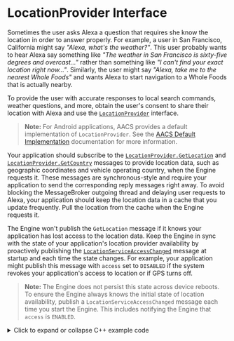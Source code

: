 # LocationProvider Interface

Sometimes the user asks Alexa a question that requires she know the location in order to answer properly. For example, a user in San Francisco, California might say *"Alexa, what's the weather?"*. This user probably wants to hear Alexa say something like *"The weather in San Francisco is sixty-five degrees and overcast..."* rather than something like *"I can't find your exact location right now..."*. Similarly, the user might say *"Alexa, take me to the nearest Whole Foods"* and wants Alexa to start navigation to a Whole Foods that is actually nearby.

To provide the user with accurate responses to local search commands, weather questions, and more, obtain the user's consent to share their location with Alexa and use the [`LocationProvider`](https://alexa.github.io/alexa-auto-sdk/docs/aasb/core/LocationProvider/index.html) interface.

> **Note:** For Android applications, AACS provides a default implementation of `LocationProvider`. See the [AACS Default Implementation](https://alexa.github.io/alexa-auto-sdk/docs/android/aacs/#default-platform-implementation) documentation for more information.

Your application should subscribe to the [`LocationProvider.GetLocation`](https://alexa.github.io/alexa-auto-sdk/docs/aasb/core/LocationProvider/index.html#getlocation) and [`LocationProvider.GetCountry`](https://alexa.github.io/alexa-auto-sdk/docs/aasb/core/LocationProvider/index.html#getcountry) messages to provide location data, such as geographic coordinates and vehicle operating country, when the Engine requests it. These messages are synchronous-style and require your application to send the corresponding reply messages right away. To avoid blocking the MessageBroker outgoing thread and delaying user requests to Alexa, your application should keep the location data in a cache that you update frequently. Pull the location from the cache when the Engine requests it.

The Engine won't publish the `GetLocation` message if it knows your application has lost access to the location data. Keep the Engine in sync with the state of your application's location provider availability by proactively publishing the [`LocationServiceAccessChanged`](https://alexa.github.io/alexa-auto-sdk/docs/aasb/core/LocationProvider/index.html#locationserviceaccesschanged) message at startup and each time the state changes. For example, your application might publish this message with `access` set to `DISABLED` if the system revokes your application's access to location or if GPS turns off.

> **Note:** The Engine does not persist this state across device reboots. To ensure the Engine always knows the initial state of location availability, publish a `LocationServiceAccessChanged` message each time you start the Engine. This includes notifying the Engine that `access` is `ENABLED`.

<details markdown="1">
<summary>Click to expand or collapse C++ example code</summary>

```cpp
#include <AACE/Core/MessageBroker.h>

#include <AASB/Message/Location/LocationProvider/GetCountryMessage.h>
#include <AASB/Message/Location/LocationProvider/GetLocationMessage.h>
#include <AASB/Message/Location/LocationProvider/LocationServiceAccessChangedMessage.h>

#include <nlohmann/json.hpp>
using json = nlohmann::json;

class MyLocationProviderHandler {

    // Call before you start the Engine
    void MyLocationProviderHandler::subscribeToAASBMessages() {
        messageBroker->subscribe(
            [=](const std::string& message) { handleGetCountryMessage(message); },
            GetCountryMessage::topic(),
            GetCountryMessage::action());
        messageBroker->subscribe(
            [=](const std::string& message) { handleGetLocationMessage(message); },
            GetLocationMessage::topic(),
            GetLocationMessage::action());
    }

    void MyLocationProviderHandler::handleGetCountryMessage(const std::string& message) {
        GetCountryMessage msg = json::parse(message);

        // Quickly publish the GetCountry reply message
        auto country = getCountryFromCache(); // implement this stub
        GetCountryMessageReply replyMsg;
        replyMsg.header.messageDescription.replyToId = msg.header.id;
        replyMsg.payload.country = country;
        messageBroker->publish(replyMsg.toString());
    }

    void MyLocationProviderHandler::handleGetLocationMessage(const std::string& message) {
        GetLocationMessage msg = json::parse(message);

        // Quickly publish the GetCountry reply message
        auto location = getLocationFromCache(); // implement this stub
        GetLocationMessageReply replyMsg;
        replyMsg.header.messageDescription.replyToId = msg.header.id;

        // parse "location" and populate the fields of the reply message
        aasb::message::location::locationProvider::Location replyLocation;
        replyLocation.latitude = ... ; // the latitude from "location";
        replyLocation.longitude =  ... ; // the longitude from "location";
        replyMsg.payload.location = replyLocation;
        messageBroker->publish(replyMsg.toString());
    }

    // Call when the application access to location data changes
    // and after starting the Engine
    void MyLocationProviderHandler::locationServiceAccessChanged(bool hasAccess) {
        LocationServiceAccessChangedMessage msg;
        if (hasAccess) {
             msg.payload.access = aasb::message::location::locationProvider::LocationServiceAccess::ENABLED;
        } else {
            msg.payload.access = aasb::message::location::locationProvider::LocationServiceAccess::DISABLED;
        }
        messageBroker->publish(msg.toString());
    }
}

```
</details>